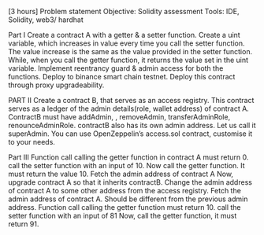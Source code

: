 [3 hours]
Problem statement
Objective: Solidity assessment
Tools: IDE, Solidity, web3/ hardhat

Part I
Create a contract A with a getter & a setter function.
Create a uint variable, which increases in value every time you call the setter function. The value increase is the same as the value provided in the setter function. While, when you call the getter function, it returns the value set in the uint variable.
Implement reentrancy guard & admin access for both the functions.
Deploy to binance smart chain testnet.
Deploy this contract through proxy upgradeability.


PART II
Create a contract B, that serves as an access registry. This contract serves as a ledger of the admin details(role, wallet address) of contract A.
ContractB  must have addAdmin, , removeAdmin, transferAdminRole, renounceAdminRole.
contractB also has its own admin address. Let us call it superAdmin.
You can use OpenZeppelin’s access.sol contract,  customise it to your needs.


Part III
Function call 
calling the getter function in contract A must return 0.
call the setter function with an input of 10.
Now call the getter function. It must return the value 10.
Fetch the admin address of contract A
Now, upgrade contract A so that it inherits contractB.
Change the admin address of contract A to some other address from the access registry.
Fetch the admin address of contract A. Should be different from the previous admin address.
Function call 
calling the getter function must return 10.
call the setter function with an input of 81
Now, call the getter function, it must return 91.

